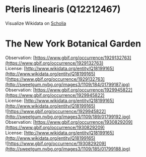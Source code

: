 
Pteris linearis (Q12212467)
===========================
  
Visualize Wikidata on [Scholia](https://scholia.toolforge.org/taxon/Q12212467)
# The New York Botanical Garden
  
Observation: [https://www.gbif.org/occurrence/1929132763](https://www.gbif.org/occurrence/1929132763)  
License: [http://www.wikidata.org/entity/Q18199165](http://www.wikidata.org/entity/Q18199165)  
![https://www.gbif.org/occurrence/1929132763](http://sweetgum.nybg.org/images3/1109/184/01799187.jpg)  
Observation: [https://www.gbif.org/occurrence/1929945822](https://www.gbif.org/occurrence/1929945822)  
License: [http://www.wikidata.org/entity/Q18199165](http://www.wikidata.org/entity/Q18199165)  
![https://www.gbif.org/occurrence/1929945822](http://sweetgum.nybg.org/images3/1109/189/01799192.jpg)  
Observation: [https://www.gbif.org/occurrence/1930829209](https://www.gbif.org/occurrence/1930829209)  
License: [http://www.wikidata.org/entity/Q18199165](http://www.wikidata.org/entity/Q18199165)  
![https://www.gbif.org/occurrence/1930829209](http://sweetgum.nybg.org/images3/1109/185/01799188.jpg)